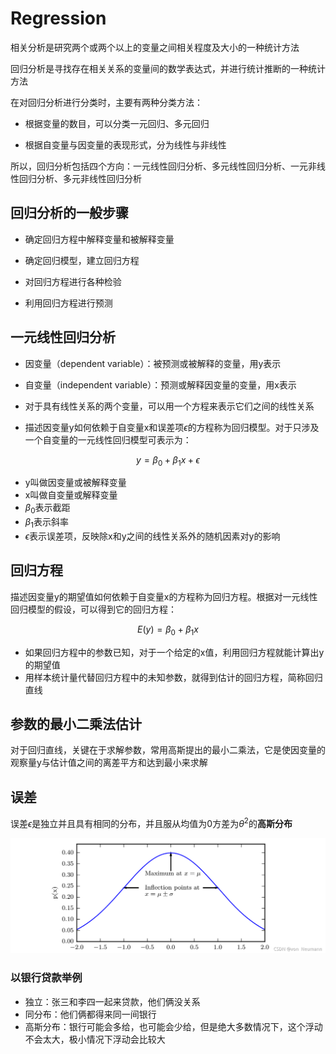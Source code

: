# Regression

相关分析是研究两个或两个以上的变量之间相关程度及大小的一种统计方法

回归分析是寻找存在相关关系的变量间的数学表达式，并进行统计推断的一种统计方法

在对回归分析进行分类时，主要有两种分类方法：

*  根据变量的数目，可以分类一元回归、多元回归

*  根据自变量与因变量的表现形式，分为线性与非线性

所以，回归分析包括四个方向：一元线性回归分析、多元线性回归分析、一元非线性回归分析、多元非线性回归分析

## 回归分析的一般步骤

*  确定回归方程中解释变量和被解释变量

*  确定回归模型，建立回归方程

*  对回归方程进行各种检验

*  利用回归方程进行预测

## 一元线性回归分析

*  因变量（dependent variable）：被预测或被解释的变量，用y表示

*  自变量（independent variable）：预测或解释因变量的变量，用x表示

*  对于具有线性关系的两个变量，可以用一个方程来表示它们之间的线性关系

*  描述因变量y如何依赖于自变量x和误差项$\epsilon$的方程称为回归模型。对于只涉及一个自变量的一元线性回归模型可表示为：

$$y = \beta _0 + \beta _1x + \epsilon$$

*  y叫做因变量或被解释变量
*  x叫做自变量或解释变量
*  $\beta_0$表示截距
*  $\beta_1$表示斜率
*  $\epsilon$表示误差项，反映除x和y之间的线性关系外的随机因素对y的影响

## 回归方程

描述因变量y的期望值如何依赖于自变量x的方程称为回归方程。根据对一元线性回归模型的假设，可以得到它的回归方程：

$$E(y) = \beta_0 + \beta_1x$$

*  如果回归方程中的参数已知，对于一个给定的x值，利用回归方程就能计算出y的期望值
*  用样本统计量代替回归方程中的未知参数，就得到估计的回归方程，简称回归直线

## 参数的最小二乘法估计

对于回归直线，关键在于求解参数，常用高斯提出的最小二乘法，它是使因变量的观察量y与估计值之间的离差平方和达到最小来求解

## 误差

误差$\epsilon$是独立并且具有相同的分布，并且服从均值为0方差为$\theta^2$的**高斯分布**

![avatar](/Regression/NormalDistribution.png)

### 以银行贷款举例

*  独立：张三和李四一起来贷款，他们俩没关系
*  同分布：他们俩都得来同一间银行
*  高斯分布：银行可能会多给，也可能会少给，但是绝大多数情况下，这个浮动不会太大，极小情况下浮动会比较大
